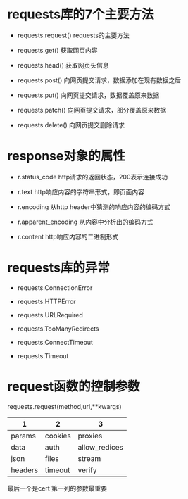 ﻿# requests库的7个主要方法

- requests.request() requests的主要方法

- requests.get() 获取网页内容

- requests.head() 获取网页头信息

- requests.post() 向网页提交请求，数据添加在现有数据之后

- requests.put() 向网页提交请求，数据覆盖原来数据

- requests.patch() 向网页提交请求，部分覆盖原来数据

- requests.delete() 向网页提交删除请求

# response对象的属性

- r.status_code http请求的返回状态，200表示连接成功

- r.text http响应内容的字符串形式，即页面内容

- r.encoding 从http header中猜测的响应内容的编码方式

- r.apparent_encoding 从内容中分析出的编码方式

- r.content http响应内容的二进制形式

# requests库的异常

- requests.ConnectionError

- requests.HTTPError

- requests.URLRequired

- requests.TooManyRedirects

- requests.ConnectTimeout

- requests.Timeout

# request函数的控制参数

requests.request(method,url,**kwargs)

|1|2|3|
|-|-|-|
|params|cookies|proxies|
|data|auth|allow_redices|
|json|files|stream|
|headers|timeout|verify|

最后一个是cert
第一列的参数最重要
